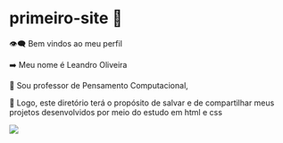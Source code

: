 # primeiro-site 🔗
👁️‍🗨️ Bem vindos ao meu perfil

➡️ Meu nome é Leandro Oliveira

📝 Sou professor de Pensamento Computacional, 

💬 Logo, este diretório terá o propósito de salvar e de compartilhar meus projetos desenvolvidos por meio do estudo em html e css


![](https://media.tenor.com/rvr8T7fG4wcAAAAM/professor-noslen-professor.gif)
